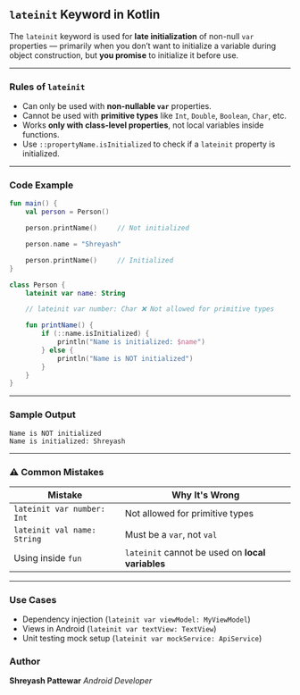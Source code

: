  

##  `lateinit` Keyword in Kotlin

The `lateinit` keyword is used for **late initialization** of non-null `var` properties — primarily when you don’t want to initialize a variable during object construction, but **you promise** to initialize it before use.

---

###  Rules of `lateinit`

* Can only be used with **non-nullable `var`** properties.
* Cannot be used with **primitive types** like `Int`, `Double`, `Boolean`, `Char`, etc.
* Works **only with class-level properties**, not local variables inside functions.
* Use `::propertyName.isInitialized` to check if a `lateinit` property is initialized.

---

###  Code Example

```kotlin
fun main() {
    val person = Person()

    person.printName()     // Not initialized

    person.name = "Shreyash"

    person.printName()     // Initialized
}

class Person {
    lateinit var name: String

    // lateinit var number: Char ❌ Not allowed for primitive types

    fun printName() {
        if (::name.isInitialized) {
            println("Name is initialized: $name")
        } else {
            println("Name is NOT initialized")
        }
    }
}
```

---

###  Sample Output

```
Name is NOT initialized
Name is initialized: Shreyash
```

---

### ⚠ Common Mistakes

| Mistake                     | Why It's Wrong                                     |
| --------------------------- | -------------------------------------------------- |
| `lateinit var number: Int`  |  Not allowed for primitive types                  |
| `lateinit val name: String` |  Must be a `var`, not `val`                       |
| Using inside `fun`          |  `lateinit` cannot be used on **local variables** |

---

###  Use Cases

* Dependency injection (`lateinit var viewModel: MyViewModel`)
* Views in Android (`lateinit var textView: TextView`)
* Unit testing mock setup (`lateinit var mockService: ApiService`)

 ###  Author

**Shreyash Pattewar**
*Android Developer*
